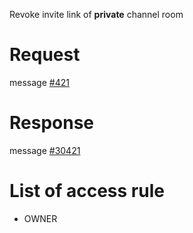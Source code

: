 Revoke invite link of **private** channel room

# Request
message [#421](../../proto/README.md#action_421)

# Response
message [#30421](../../proto/README.md#action_30421)

# List of access rule
* OWNER
